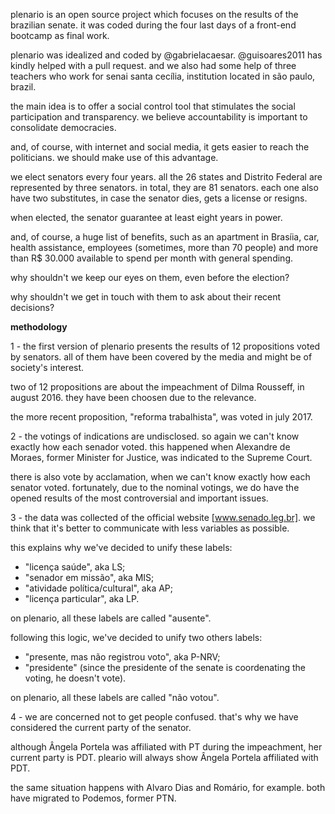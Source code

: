 plenario is an open source project which focuses on the results of the brazilian senate.
it was coded during the four last days of a front-end bootcamp as final work. 

plenario was idealized and coded by @gabrielacaesar.
@guisoares2011 has kindly helped with a pull request.
and we also had some help of three teachers who work for senai santa cecília, institution located in são paulo, brazil.

the main idea is to offer a social control tool that stimulates the social participation and transparency. 
we believe accountability is important to consolidate democracies.

and, of course, with internet and social media, it gets easier to reach the politicians. 
we should make use of this advantage.

we elect senators every four years. all the 26 states and Distrito Federal are represented by three senators.
in total, they are 81 senators. each one also have two substitutes, in case the senator dies, gets a license or resigns.

when elected, the senator guarantee at least eight years in power. 

and, of course, a huge list of benefits, such as an apartment in Brasíia, car, health assistance, employees (sometimes, more than 70 people) and more than R$ 30.000 available to spend per month with general spending. 

why shouldn't we keep our eyes on them, even before the election?

why shouldn't we get in touch with them to ask about their recent decisions?

<strong>methodology</strong></p>
1 - the first version of plenario presents the results of 12 propositions voted by senators. 
all of them have been covered by the media and might be of society's interest.

two of 12 propositions are about the impeachment of Dilma Rousseff, in august 2016. 
they have been choosen due to the relevance.

the more recent proposition, "reforma trabalhista", was voted in july 2017.

2 - the votings of indications are undisclosed. so again we can't know exactly how each senador voted.
this happened when Alexandre de Moraes, former Minister for Justice, was indicated to the Supreme Court.

there is also vote by acclamation, when we can't know exactly how each senator voted.
fortunately, due to the nominal votings, we do have the opened results of the most controversial and important issues.

3 - the data was collected of the official website [www.senado.leg.br].
we think that it's better to communicate with less variables as possible. 

this explains why we've decided to unify these labels:
<ul>
<li>"licença saúde", aka LS;</li>
<li>"senador em missão", aka MIS;</li>
<li>"atividade política/cultural", aka AP;</li>
<li>"licença particular", aka LP.</li>
</ul>

on plenario, all these labels are called "ausente".

following this logic, we've decided to unify two others labels:
<ul>
<li>"presente, mas não registrou voto", aka P-NRV;</li>
<li>"presidente" (since the presidente of the senate is coordenating the voting, he doesn't vote).</li>
</ul>

on plenario, all these labels are called "não votou".

4 - we are concerned not to get people confused. that's why we have considered the current party of the senator. 

although Ângela Portela was affiliated with PT during the impeachment, her current party is PDT.
pleario will always show Ângela Portela affiliated with PDT. 

the same situation happens with Alvaro Dias and Romário, for example. 
both have migrated to Podemos, former PTN. 
